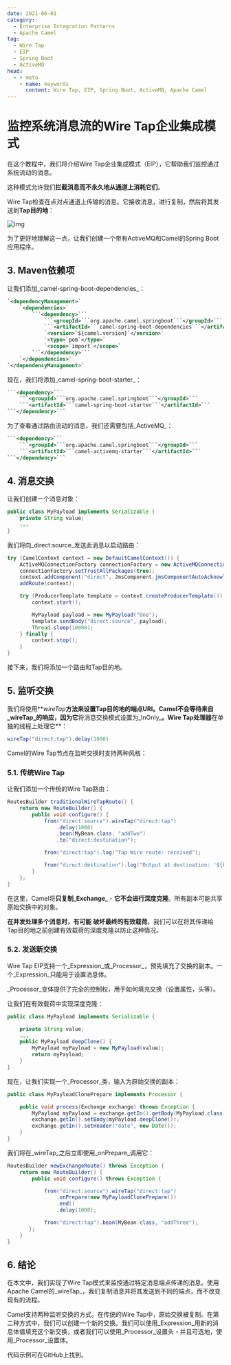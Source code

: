```yaml
---
date: 2021-06-01
category:
  - Enterprise Integration Patterns
  - Apache Camel
tag:
  - Wire Tap
  - EIP
  - Spring Boot
  - ActiveMQ
head:
  - - meta
    - name: keywords
      content: Wire Tap, EIP, Spring Boot, ActiveMQ, Apache Camel
---
```

# 监控系统消息流的Wire Tap企业集成模式

在这个教程中，我们将介绍Wire Tap企业集成模式（EIP），它帮助我们监控通过系统流动的消息。

这种模式允许我们**拦截消息而不永久地从通道上消耗它们**。

Wire Tap检查在点对点通道上传输的消息。它接收消息，进行复制，然后将其发送到**Tap目的地**：

![img](https://www.baeldung.com/wp-content/uploads/2021/06/Wire-tap-EnterpriseIntegrationPattern.png)

为了更好地理解这一点，让我们创建一个带有ActiveMQ和Camel的Spring Boot应用程序。

## 3. Maven依赖项

让我们添加_camel-spring-boot-dependencies_：

```xml
`<dependencyManagement>`
    `<dependencies>`
        ```<dependency>```
            ```<groupId>```org.apache.camel.springboot```</groupId>```
            ```<artifactId>```camel-spring-boot-dependencies```</artifactId>```
            `<version>`${camel.version}`</version>`
            `<type>`pom`</type>`
            `<scope>`import`</scope>`
        ```</dependency>```
    `</dependencies>`
`</dependencyManagement>`
```

现在，我们将添加_camel-spring-boot-starter_：

```xml
```<dependency>```
    ```<groupId>```org.apache.camel.springboot```</groupId>```
    ```<artifactId>```camel-spring-boot-starter```</artifactId>```
```</dependency>```
```

为了查看通过路由流动的消息，我们还需要包括_ActiveMQ_：

```xml
```<dependency>```
    ```<groupId>```org.apache.camel.springboot```</groupId>```
    ```<artifactId>```camel-activemq-starter```</artifactId>```
```</dependency>```
```

## 4. 消息交换

让我们创建一个消息对象：

```java
public class MyPayload implements Serializable {
    private String value;
    ...
}
```

我们将向_direct:source_发送此消息以启动路由：

```java
try (CamelContext context = new DefaultCamelContext()) {
    ActiveMQConnectionFactory connectionFactory = new ActiveMQConnectionFactory("vm://localhost?broker.persistent=false");
    connectionFactory.setTrustAllPackages(true);
    context.addComponent("direct", JmsComponent.jmsComponentAutoAcknowledge(connectionFactory));
    addRoute(context);

    try (ProducerTemplate template = context.createProducerTemplate()) {
        context.start();

        MyPayload payload = new MyPayload("One");
        template.sendBody("direct:source", payload);
        Thread.sleep(10000);
    } finally {
        context.stop();
    }
}
```

接下来，我们将添加一个路由和Tap目的地。

## 5. 监听交换

我们将使用**_wireTap_**方法来设置Tap目的地的端点URI。Camel不会等待来自_wireTap_的响应，因为它**将消息交换模式设置为_InOnly_**。Wire Tap处理器**在单独的线程上处理它**：

```java
wireTap("direct:tap").delay(1000)
```

Camel的Wire Tap节点在监听交换时支持两种风格：

### 5.1. 传统Wire Tap

让我们添加一个传统的Wire Tap路由：

```java
RoutesBuilder traditionalWireTapRoute() {
    return new RouteBuilder() {
        public void configure() {
            from("direct:source").wireTap("direct:tap")
                .delay(1000)
                .bean(MyBean.class, "addTwo")
                .to("direct:destination");

            from("direct:tap").log("Tap Wire route: received");

            from("direct:destination").log("Output at destination: '${body}'");
        }
    };
}
```

在这里，Camel将**只复制_Exchange_** - **它不会进行深度克隆**。所有副本可能共享原始交换中的对象。

**在并发处理多个消息时，有可能** **破坏最终的有效载荷**。我们可以在将其传递给Tap目的地之前创建有效载荷的深度克隆以防止这种情况。

### 5.2. 发送新交换

Wire Tap EIP支持一个_Expression_或_Processor_，预先填充了交换的副本。一个_Expression_只能用于设置消息体。

_Processor_变体提供了完全的控制权，用于如何填充交换（设置属性，头等）。

让我们在有效载荷中实现深度克隆：

```java
public class MyPayload implements Serializable {

    private String value;
    ...
    public MyPayload deepClone() {
        MyPayload myPayload = new MyPayload(value);
        return myPayload;
    }
}
```

现在，让我们实现一个_Processor_类，输入为原始交换的副本：

```java
public class MyPayloadClonePrepare implements Processor {

    public void process(Exchange exchange) throws Exception {
        MyPayload myPayload = exchange.getIn().getBody(MyPayload.class);
        exchange.getIn().setBody(myPayload.deepClone());
        exchange.getIn().setHeader("date", new Date());
    }
}
```

我们将在_wireTap_之后立即使用_onPrepare_调用它：

```java
RoutesBuilder newExchangeRoute() throws Exception {
    return new RouteBuilder() {
        public void configure() throws Exception {

            from("direct:source").wireTap("direct:tap")
                .onPrepare(new MyPayloadClonePrepare())
                .end()
                .delay(1000);

            from("direct:tap").bean(MyBean.class, "addThree");
       };
    }
}
```

## 6. 结论

在本文中，我们实现了Wire Tap模式来监控通过特定消息端点传递的消息。使用Apache Camel的_wireTap_，我们复制消息并将其发送到不同的端点，而不改变现有的流程。

Camel支持两种监听交换的方式。在传统的Wire Tap中，原始交换被复制。在第二种方式中，我们可以创建一个新的交换。我们可以使用_Expression_用新的消息体值填充这个新交换，或者我们可以使用_Processor_设置头 - 并且可选地，使用_Processor_设置体。

代码示例可在GitHub上找到。